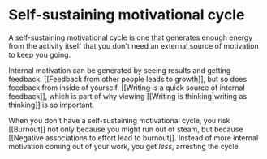 # Self-sustaining motivational cycle
A self-sustaining motivational cycle is one that generates enough energy from the activity itself that you don't need an external source of motivation to keep you going.

Internal motivation can be generated by seeing results and getting feedback. [[Feedback from other people leads to growth]], but so does feedback from inside of yourself. [[Writing is a quick source of internal feedback]], which is part of why viewing [[Writing is thinking|writing as thinking]] is so important.

When you don't have a self-sustaining motivational cycle, you risk [[Burnout]] not only because you might run out of steam, but because [[Negative associations to effort lead to burnout]]. Instead of more internal motivation coming out of your work, you get *less*, arresting the cycle.
